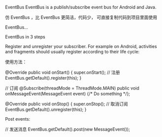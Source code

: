 EventBus
EventBus is a publish/subscribe event bus for Android and Java.

仿 EventBus ，比 EventBus 更简洁，代码少， 可直接复制代码到项目里面使用

EventBus...


EventBus in 3 steps


Register and unregister your subscriber. For example on Android, activities and fragments should usually register according to their life cycle:

使用方法：


 @Override
 public void onStart() {
     super.onStart();
     // 注册
     EventBus.getDefault().register(this);
 }

  // 订阅
  @Subscribe(threadMode = ThreadMode.MAIN)
  public void onMessageEvent(MessageEvent event) {/* Do something */};


 @Override
 public void onStop() {
     super.onStop();
     // 取消订阅
     EventBus.getDefault().unregister(this);
 }

Post events:

 // 发送消息
 EventBus.getDefault().post(new MessageEvent());